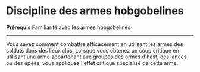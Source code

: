 # Discipline des armes hobgobelines

<p><span id="ctl00_MainContent_DetailedOutput"><strong>Prérequis</strong> Familiarité avec les armes hobgobelines<br></span></p>
<hr>
<p>Vous savez comment combattre efficacement en utilisant les armes des soldats dans des lieux clos. Lorsque vous obtenez un coup critique en utilisant une arme appartenant aux groupes des armes d'hast, des lances ou des épées, vous appliquez l'effet critique spécialisé de cette arme.&nbsp;</p>